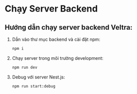 # Chạy Server Backend
## Hướng dẫn chạy server backend Veltra:
1. Dẫn vào thư mục backend và cài đặt npm: 
    ```bash
    npm i
    ```
2. Chạy server trong môi trường development: 
    ```bash
    npm run dev
    ```
3. Debug với server Nest.js: 
    ```bash
    npm run start:debug
    ```